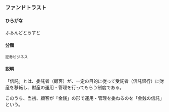 <div style="display:none;">

## [あ行](securities-terms?id=あ行)
## [か行](securities-terms?id=か行)
## [さ行](securities-terms?id=さ行)
## [た行](securities-terms?id=た行)
## [な行](securities-terms?id=な行)
## [は行](securities-terms?id=は行)

</div>

### ファンドトラスト

#### ひらがな

ふぁんどとらすと

#### 分類

`証券ビジネス`

#### 説明

「信託」とは、委託者（顧客）が、一定の目的に従って受託者（信託銀行）に財産を移転し、財産の運用・管理を行ってもらう制度である。
このうち、当初、顧客が「金銭」の形で運用・管理を委ねるのを「金銭の信託」という。

<div style="display:none;">

## [ま行](securities-terms?id=ま行)
## [や行](securities-terms?id=や行)
## [ら行](securities-terms?id=ら行)
## [わ行](securities-terms?id=わ行)
## [英数字・記号](securities-terms?id=英数字・記号)

</div>

